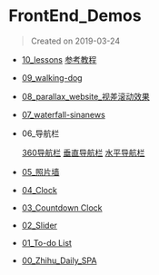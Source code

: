 # FrontEnd_Demos

> Created on 2019-03-24


* [10_lessons](https://gittig11.github.io/FrontEnd_Demos/10_lessons/home.html)    [参考教程](http://www.fgm.cc/learn/)

* [09_walking-dog](https://gittig11.github.io/FrontEnd_Demos/09_walking-dog/)
* [08_parallax_website_视差滚动效果](https://gittig11.github.io/FrontEnd_Demos/08_parallax_website/)

* [07_waterfall-sinanews](https://gittig11.github.io/FrontEnd_Demos/07_waterfall-sinanews/)

* 06_导航栏
	
	[360导航栏](https://gittig11.github.io/FrontEnd_Demos/06_导航栏/360nav/)
	[垂直导航栏](https://gittig11.github.io/FrontEnd_Demos/06_导航栏/垂直导航栏/)
	[水平导航栏](https://gittig11.github.io/FrontEnd_Demos/06_导航栏/水平导航栏/)
	
* [05_照片墙](https://gittig11.github.io/FrontEnd_Demos/05_照片墙/)

* [04_Clock](https://gittig11.github.io/FrontEnd_Demos/04_Clock/)

* [03_Countdown Clock](https://gittig11.github.io/FrontEnd_Demos/03_Countdown%20Clock/)

* [02_Slider](https://gittig11.github.io/FrontEnd_Demos/02_Slider/)

* [01_To-do List](https://gittig11.github.io/FrontEnd_Demos/01_To-do%20List/)

* [00_Zhihu_Daily_SPA](https://gittig11.github.io/FrontEnd_Demos/00_Zhihu_Daily/)

